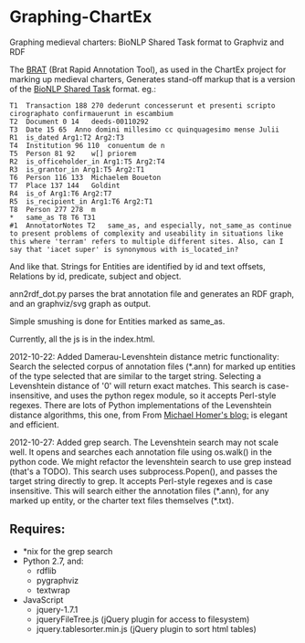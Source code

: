 # Graphing-ChartEx


Graphing medieval charters: BioNLP Shared Task format to Graphviz and RDF

The [BRAT](http://brat.nlplab.org/) (Brat Rapid Annotation Tool), as used in the ChartEx project for marking up medieval charters, Generates stand-off markup that is a version of the [BioNLP Shared Task](http://2011.bionlp-st.org/) format. eg.:

    T1	Transaction 188 270	dederunt concesserunt et presenti scripto cirographato confirmauerunt in escambium
    T2	Document 0 14	deeds-00110292
    T3	Date 15 65	Anno domini millesimo cc quinquagesimo mense Julii
    R1	is_dated Arg1:T2 Arg2:T3	
    T4	Institution 96 110	conuentum de n
    T5	Person 81 92	w[] priorem
    R2	is_officeholder_in Arg1:T5 Arg2:T4	
    R3	is_grantor_in Arg1:T5 Arg2:T1	
    T6	Person 116 133	Michaelem Boueton
    T7	Place 137 144	Goldint
    R4	is_of Arg1:T6 Arg2:T7	
    R5	is_recipient_in Arg1:T6 Arg2:T1	
    T8	Person 277 278	m
    *	same_as T8 T6 T31
    #1	AnnotatorNotes T2	same_as, and especially, not_same_as continue to present problems of complexity and useability in situations like this where 'terram' refers to multiple different sites. Also, can I say that 'iacet super' is synonymous with is_located_in?

And like that. Strings for Entities are identified by id and text offsets, Relations by id, predicate, subject and object.

ann2rdf_dot.py parses the brat annotation file and generates an RDF graph, and an graphviz/svg graph as output.

Simple smushing is done for Entities marked as same\_as.

Currently, all the js is in the index.html.

2012-10-22: Added Damerau-Levenshtein distance metric functionality: Search the selected corpus of annotation files (*.ann) for marked up entities of the type selected that are similar to the target string. Selecting a Levenshtein distance of '0' will return exact matches. This search is case-insensitive, and uses the python regex module, so it accepts Perl-style regexes. There are lots of Python implementations of the Levenshtein distance algorithms, this one, from From [Michael Homer's blog:](http://mwh.geek.nz/2009/04/26/python-damerau-levenshtein-distance/) is elegant and efficient.

2012-10-27: Added grep search. The Levenshtein search may not scale well. It opens and searches each annotation file using os.walk() in the python code. We might refactor the levenshtein search to use grep instead (that's a TODO). This search uses subprocess.Popen(), and passes the target string directly to grep. It accepts Perl-style regexes and is case insensitive. This will search either the annotation files (\*.ann), for any marked up entity, or the charter text files themselves (\*.txt).

## Requires:
* *nix for the grep search
* Python 2.7, and:
    * rdflib
    * pygraphviz
    * textwrap
* JavaScript
    * jquery-1.7.1
    * jqueryFileTree.js (jQuery plugin for access to filesystem)
    * jquery.tablesorter.min.js (jQuery plugin to sort html tables) 
